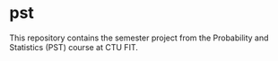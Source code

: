 # pst
 This repository contains the semester project from the Probability and Statistics (PST) course at CTU FIT.
